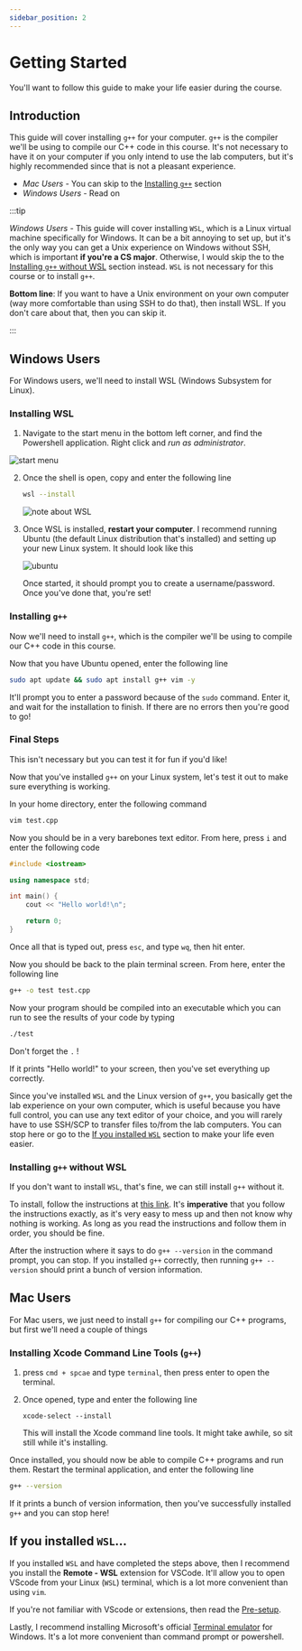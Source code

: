 ```yaml
---
sidebar_position: 2
---
```


# Getting Started

You'll want to follow this guide to make your life easier during the course.

## Introduction

This guide will cover installing `g++` for your computer. `g++` is the compiler we'll be using to compile our C++ code in this course. It's not necessary to have it on your computer if you only intend to use the lab computers, but it's highly recommended since that is not a pleasant experience.

- *Mac Users* - You can skip to the [Installing `g++`](#installing-xcode-command-line-tools-g) section
- *Windows Users* - Read on

:::tip

*Windows Users* - This guide will cover installing `WSL`, which is a Linux virtual machine specifically for Windows. It can be a bit annoying to set up, but it's the only way you can get a Unix experience on Windows without SSH, which is important **if you're a CS major**. Otherwise, I would skip the to the [Installing `g++` without WSL](#installing-g-without-wsl) section instead. `WSL` is not necessary for this course or to install `g++`.

**Bottom line**: If you want to have a Unix environment on your own computer (way more comfortable than using SSH to do that), then install WSL. If you don't care about that, then you can skip it.

:::

## Windows Users

For Windows users, we'll need to install WSL (Windows Subsystem for Linux).

### Installing WSL

1. Navigate to the start menu in the bottom left corner, and find the Powershell application. Right click and *run as administrator*. 

![start menu](/info/s1.png)

2. Once the shell is open, copy and enter the following line

    ```bash
    wsl --install
    ```
    ![note about WSL](/info/note1.png)

3. Once WSL is installed, **restart your computer**. I recommend running Ubuntu (the default Linux distribution that's installed) and setting up your new Linux system. It should look like this

    ![ubuntu](/info/s2.png)

    Once started, it should prompt you to create a username/password. Once you've done that, you're set!

### Installing `g++`

Now we'll need to install `g++`, which is the compiler we'll be using to compile our C++ code in this course.


Now that you have Ubuntu opened, enter the following line

```bash
sudo apt update && sudo apt install g++ vim -y
```

It'll prompt you to enter a password because of the `sudo` command. Enter it, and wait for the installation to finish. If there are no errors then you're good to go!

### Final Steps

This isn't necessary but you can test it for fun if you'd like!

Now that you've installed `g++` on your Linux system, let's test it out to make sure everything is working.

In your home directory, enter the following command

```bash
vim test.cpp
```

Now you should be in a very barebones text editor. From here, press `i` and enter the following code

```cpp
#include <iostream>

using namespace std;

int main() {
    cout << "Hello world!\n";

    return 0;
}
```

Once all that is typed out, press `esc`, and type `wq`, then hit enter.

Now you should be back to the plain terminal screen. From here, enter the following line

```bash
g++ -o test test.cpp
```

Now your program should be compiled into an executable which you can run to see the results of your code by typing

```bash
./test
```

Don't forget the `.` !

If it prints "Hello world!" to your screen, then you've set everything up correctly.

Since you've installed `WSL` and the Linux version of `g++`, you basically get the lab experience on your own computer, which is useful because you have full control, you can use any text editor of your choice, and you will rarely have to use SSH/SCP to transfer files to/from the lab computers. You can stop here or go to the [If you installed `WSL`](#if-you-installed-wsl) section to make your life even easier.

### Installing `g++` without WSL

If you don't want to install `WSL`, that's fine, we can still install `g++` without it.

To install, follow the instructions at [this link](https://code.visualstudio.com/docs/cpp/config-mingw#_prerequisites). It's **imperative** that you follow the instructions exactly, as it's very easy to mess up and then not know why nothing is working. As long as you read the instructions and follow them in order, you should be fine.

After the instruction where it says to do `g++ --version` in the command prompt, you can stop. If you installed `g++` correctly, then running `g++ --version` should print a bunch of version information.

## Mac Users

For Mac users, we just need to install `g++` for compiling our C++ programs, but first we'll need a couple of things

### Installing Xcode Command Line Tools (`g++`)

1. press `cmd + spcae` and type `terminal`, then press enter to open the terminal.
2. Once opened, type and enter the following line

    ```
    xcode-select --install
    ```

    This will install the Xcode command line tools. It might take awhile, so sit still while it's installing.

Once installed, you should now be able to compile C++ programs and run them. Restart the terminal application, and enter the following line

```bash
g++ --version
```

If it prints a bunch of version information, then you've successfully installed `g++` and you can stop here!

## If you installed `WSL`...

If you installed `WSL` and have completed the steps above, then I recommend you install the **Remote - WSL** extension for VSCode. It'll allow you to open VScode from your Linux (`WSL`) terminal, which is a lot more convenient than using `vim`.

If you're not familiar with VScode or extensions, then read the [Pre-setup](/docs/general/pre-setup).

Lastly, I recommend installing Microsoft's official [Terminal emulator](https://www.microsoft.com/en-us/p/windows-terminal/9n0dx20hk701?activetab=pivot:overviewtab) for Windows. It's a lot more convenient than command prompt or powershell.